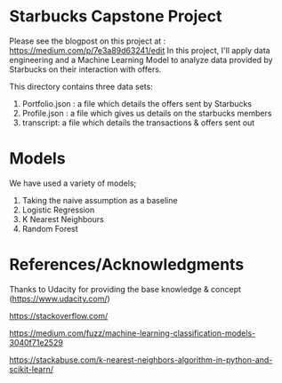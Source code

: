 # Starbucks Capstone Project
Please see the blogpost on this project at : https://medium.com/p/7e3a89d63241/edit
In this project, I'll apply data engineering and a Machine Learning Model to analyze data provided by Starbucks on their interaction with offers.

This directory contains three data sets:
1. Portfolio.json : a file which details the offers sent by Starbucks
2. Profile.json : a file which gives us details on the starbucks members
3. transcript: a file which details the transactions & offers sent out

# Models
We have used a variety of models;
1. Taking the naive assumption as a baseline
2. Logistic Regression
3. K Nearest Neighbours
4. Random Forest


# References/Acknowledgments
Thanks to Udacity for providing the base knowledge & concept (https://www.udacity.com/)

https://stackoverflow.com/

https://medium.com/fuzz/machine-learning-classification-models-3040f71e2529

https://stackabuse.com/k-nearest-neighbors-algorithm-in-python-and-scikit-learn/

